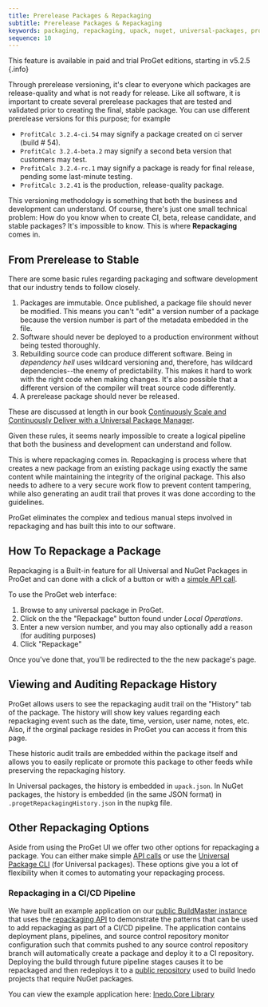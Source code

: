 ```yaml
---
title: Prerelease Packages & Repackaging
subtitle: Prerelease Packages & Repackaging
keywords: packaging, repackaging, upack, nuget, universal-packages, proget
sequence: 10
---
```


This feature is available in paid and trial ProGet editions, starting in v5.2.5 {.info}

Through prerelease versioning, it's clear to everyone which packages are release-quality and what is not ready for release. Like all software, it is important to create several prerelease packages that are tested and validated prior to creating the final, stable package. You can use different prerelease versions for this purpose; for example
- `ProfitCalc 3.2.4-ci.54` may signify a package created on ci server (build # 54).
- `ProfitCalc 3.2.4-beta.2` may signify a second beta version that customers may test.
- `ProfitCalc 3.2.4-rc.1` may signify a package is ready for final release, pending some last-minute testing.
- `ProfitCalc 3.2.41` is the production, release-quality package.

This versioning methodology is something that both the business and development can understand. Of course, there's just one small technical problem: How do you know when to create CI, beta, release candidate, and stable packages?  It's impossible to know. This is where **Repackaging** comes in.

## From Prerelease to Stable
There are some basic rules regarding packaging and software development that our industry tends to follow closely.
1. Packages are immutable. Once published, a package file should never be modified. This means you can't "edit" a version number of a package because the version number is part of the metadata embedded in the file.
2. Software should never be deployed to a production environment without being tested thoroughly.
3. Rebuilding source code can produce different software. Being in _dependency hell_ uses wildcard versioning and, therefore, has wildcard dependencies--the enemy of predictability. This makes it hard to work with the right code when making changes. It's also possible that a different version of the compiler will treat source code differently.
4. A prerelease package should never be released.

These are discussed at length in our book [Continuously Scale and Continuously Deliver with a Universal Package Manager](https://inedo.com/support/resources/ebooks/continuously-scale-deliver-upm).

Given these rules, it seems nearly impossible to create a logical pipeline that both the business and development can understand and follow.

This is where repackaging comes in. Repackaging is process where that creates a new package from an existing package using exactly the same content while maintaining the integrity of the original package. This also needs to adhere to a very secure work flow to prevent content tampering, while also generating an audit trail that proves it was done according to the guidelines.

ProGet eliminates the complex and tedious manual steps involved in repackaging and has built this into to our software.

## How To Repackage a Package
Repackaging is a Built-in feature for all Universal and NuGet Packages in ProGet and can done with a click of a button or with a [simple API call](/docs/proget/reference/api/repackaging).

To use the ProGet web interface:
1. Browse to any universal package in ProGet.
2. Click on the the "Repackage" button found under _Local Operations_.
3. Enter a new version number, and you may also optionally add a reason (for auditing purposes)
4. Click "Repackage"

Once you've done that, you'll be redirected to the the new package's page.

## Viewing and Auditing Repackage History
ProGet allows users to see the repackaging audit trail on the "History" tab of the package. The history will show key values regarding each repackaging event such as the date, time, version, user name, notes, etc. Also, if the orginal package resides in ProGet you can access it from this page.

These historic audit trails are embedded within the package itself and allows you to easily replicate or promote this package to other feeds while preserving the repackaging history.

In Universal packages, the history is embedded in `upack.json`. In NuGet packages, the history is embedded (in the same JSON format) in `.progetRepackagingHistory.json` in the nupkg file.

## Other Repackaging Options
Aside from using the ProGet UI we offer two other options for repackaging a package. You can either make simple [API calls](/docs/proget/reference/api/repackaging) or use the [Universal Package CLI](/docs/upack/tools-and-libraries/upack-cli) (for Universal packages). These options give you a lot of flexibility when it comes to automating your repackaging process.

### Repackaging in a CI/CD Pipeline

We have built an example application on our [public BuildMaster instance](https://buildmaster.inedo.com) that uses the [repackaging API](/docs/proget/reference/api/repackaging) to demonstrate the patterns that can be used to add repackaging as part of a CI/CD pipeline. The application contains deployment plans, pipelines, and source control repository monitor configuration such that commits pushed to any source control repository branch will automatically create a package and deploy it to a CI repository. Deploying the build through future pipeline stages causes it to be repackaged and then redeploys it to a [public repository](https://proget.inedo.com/feeds/ExternalBuild) used to build Inedo projects that require NuGet packages.

You can view the example application here: [Inedo.Core Library](https://buildmaster.inedo.com/applications/44/)
